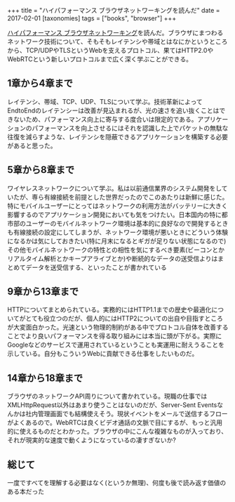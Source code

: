 +++
title = "ハイパフォーマンス ブラウザネットワーキングを読んだ"
date = 2017-02-01
[taxonomies]
tags = ["books", "browser"]
+++

[ハイパフォーマンス ブラウザネットワーキング](https://www.oreilly.co.jp/books/9784873116761/)を読んだ。ブラウザにまつわるネットワーク技術について、そもそもレイテンシや帯域とはなにかというところから、TCP/UDPやTLSというWebを支えるプロトコル、果てはHTTP2.0やWebRTCという新しいプロトコルまで広く深く学ぶことができる。

## 1章から4章まで
レイテンシ、帯域、TCP、UDP、TLSについて学ぶ。技術革新によってEndtoEndのレイテンシーは改善が見込まれるが、光の速さを追い抜くことはできないため、パフォーマンス向上に寄与する度合いは限定的である。アプリケーションのパフォーマンスを向上させるにはそれを認識した上でパケットの無駄な往復を減らすような、レイテンシを隠蔽できるアプリケーションを構築する必要があると思った。

## 5章から8章まで
ワイヤレスネットワークについて学ぶ。私は以前通信業界のシステム開発をしていたが、専ら有線接続を前提とした世界だったのでこのあたりは新鮮に感じた。特にモバイルユーザーにとってはネットワークの利用方法がバッテリーに大きく影響するのでアプリケーション開発においても気をつけたい。日本国内の特に都市部のユーザーのモバイルネットワーク環境は基本的に良好なので開発するときも有線接続の設定にしてしまうが、ネットワーク環境が悪いときにどういう体験になるかは気にしておきたい(特に月末になるとギガが足りない状態になるので)  
その他モバイルネットワークの特性との相性を気にするべき要素(ビーコンとかリアルタイム解析とかキープアライブとか)や断続的なデータの送受信よりはまとめてデータを送受信する、といったことが書かれている

## 9章から13章まで
HTTPについてまとめられている。実務的にはHTTP1.1までの歴史や最適化についてがとても役立つのだが、個人的にはHTTP2についての出自や目指すところが大変面白かった。光速という物理的制約がある中でプロトコル自体を改善することでより良いパフォーマンスを得る取り組みには本当に頭が下がる。実際にGoogleなどのサービスで運用されているということも実運用に耐えうることを示している。自分もこういうWebに貢献できる仕事をしたいものだ。

## 14章から18章まで
ブラウザのネットワークAPI周りについて書かれている。現職の仕事ではXMLHttpRequest以外はあまり使うことはないのだが、Server-Sent Eventsなんかは社内管理画面でも結構使えそう。現状イベントをメールで送信するフローがよくあるので。WebRTCは良くビデオ通話の文脈で目にするが、もっと汎用的に使えるものだとわかった。ブラウザの中にこんな複雑なものが入っており、それが現実的な速度で動くようになっているの凄すぎないか?


## 総じて
一度ですべてを理解する必要はなく(というか無理)、何度も後で読み返す価値のある本だった
